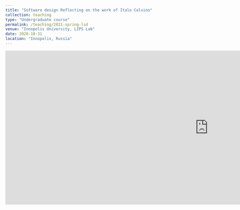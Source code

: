 ```yaml
---
title: "Software design Reflecting on the work of Italo Calvino"
collection: teaching
type: "Undergraduate course"
permalink: /teaching/2021-spring-lsd
venue: "Innopolis University, LIPS Lab"
date: 2020-10-31
location: "Innopolis, Russia"
---
```



<iframe width="1264" height="480" src="https://www.youtube.com/embed/rAeRroZRE2Y" title="YouTube video player" frameborder="0" allow="accelerometer; autoplay; clipboard-write; encrypted-media; gyroscope; picture-in-picture" allowfullscreen></iframe>
